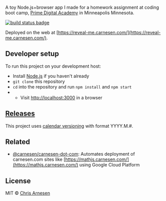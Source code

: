 A toy Node.js+browser app I made for a homework assignment at coding boot camp, [Prime Digital Academy](https://primeacademy.io/) in Minneapolis Minnesota.

[![build status badge](https://github.com/carnesen/reveal-me/workflows/test/badge.svg)](https://github.com/carnesen/reveal-me/actions?query=workflow%3Atest+branch%3Amaster)

Deployed on the web at [https://reveal-me.carnesen.com/](https://reveal-me.carnesen.com/).

## Developer setup

To run this project on your development host:
- Install [Node.js](https://nodejs.org/) if you haven't already
- `git clone` this repository
- `cd` into the repository and run `npm install` and `npm start`
- - Visit [http://localhost:3000](http://localhost:3000) in a browser

## [Releases](https://github.com/carnesen/reveal-me/releases)

This project uses [calendar versioning](https://en.wikipedia.org/wiki/Software_versioning#Date_of_release) with format YYYY.M.#.

## Related

- [@carnesen/carnesen-dot-com](https://github.com/carnesen/carnesen-dot-com): Automates deployment of carnesen.com sites like [https://mathjs.carnesen.com/](https://mathjs.carnesen.com/) using Google Cloud Platform

## License

MIT © [Chris Arnesen](https://www.carnesen.com)
